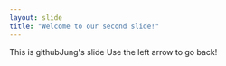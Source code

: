 ```yaml
---
layout: slide
title: "Welcome to our second slide!"
---
```

This is githubJung's slide
Use the left arrow to go back!
